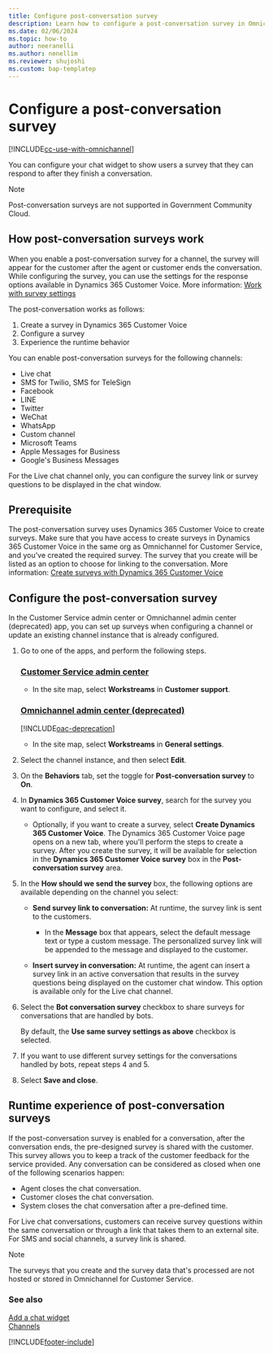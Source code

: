 ```yaml
---
title: Configure post-conversation survey
description: Learn how to configure a post-conversation survey in Omnichannel for Customer Service.
ms.date: 02/06/2024
ms.topic: how-to
author: neeranelli
ms.author: nenellim
ms.reviewer: shujoshi
ms.custom: bap-templatep
---
```


# Configure a post-conversation survey

[!INCLUDE[cc-use-with-omnichannel](../../includes/cc-use-with-omnichannel.md)]

You can configure your chat widget to show users a survey that they can respond to after they finish a conversation.

> [!NOTE]
> Post-conversation surveys are not supported in Government Community Cloud.

## How post-conversation surveys work

When you enable a post-conversation survey for a channel, the survey will appear for the customer after the agent or customer ends the conversation. While configuring the survey, you can use the settings for the response options available in Dynamics 365 Customer Voice. More information: [Work with survey settings](/dynamics365/customer-voice/distribution-settings)

The post-conversation works as follows:

1. Create a survey in Dynamics 365 Customer Voice
2. Configure a survey
3. Experience the runtime behavior

You can enable post-conversation surveys for the following channels:

- Live chat
- SMS for Twilio, SMS for TeleSign
- Facebook
- LINE
- Twitter
- WeChat
- WhatsApp
- Custom channel
- Microsoft Teams
- Apple Messages for Business
- Google's Business Messages

For the Live chat channel only, you can configure the survey link or survey questions to be displayed in the chat window.

## Prerequisite

The post-conversation survey uses Dynamics 365 Customer Voice to create surveys. Make sure that you have access to create surveys in Dynamics 365 Customer Voice in the same org as Omnichannel for Customer Service, and you've created the required survey. The survey that you create will be listed as an option to choose for linking to the conversation. More information: [Create surveys with Dynamics 365 Customer Voice](/dynamics365/customer-voice/create-survey)

## Configure the post-conversation survey

In the Customer Service admin center or Omnichannel admin center (deprecated) app, you can set up surveys when configuring a channel or update an existing channel instance that is already configured.

1. Go to one of the apps, and perform the following steps.
   
   ### [Customer Service admin center](#tab/customerserviceadmincenter)
     
    - In the site map, select **Workstreams** in **Customer support**.

   ### [Omnichannel admin center (deprecated)](#tab/omnichanneladmincenter)

    [!INCLUDE[oac-deprecation](../../includes/oac-deprecation.md)] 

     - In the site map, select **Workstreams** in **General settings**.

1. Select the channel instance, and then select **Edit**.

1. On the **Behaviors** tab, set the toggle for **Post-conversation survey** to **On**.

1. In **Dynamics 365 Customer Voice survey**, search for the survey you want to configure, and select it.
    - Optionally, if you want to create a survey, select **Create Dynamics 365 Customer Voice**. The Dynamics 365 Customer Voice page opens on a new tab, where you'll perform the steps to create a survey. After you create the survey, it will be available for selection in the **Dynamics 365 Customer Voice survey** box in the **Post-conversation survey** area.

1. In the **How should we send the survey** box, the following options are available depending on the channel you select:
    - **Send survey link to conversation:** At runtime, the survey link is sent to the customers.

       - In the **Message** box that appears, select the default message text or type a custom message. The personalized survey link will be appended to the message and displayed to the customer.
    - **Insert survey in conversation:** At runtime, the agent can insert a survey link in an active conversation that results in the survey questions being displayed on the customer chat window. This option is available only for the Live chat channel.

1. Select the **Bot conversation survey** checkbox to share surveys for conversations that are handled by bots.


   By default, the **Use same survey settings as above** checkbox is selected.

1. If you want to use different survey settings for the conversations handled by bots, repeat steps 4 and 5.

1. Select **Save and close**.

## Runtime experience of post-conversation surveys

If the post-conversation survey is enabled for a conversation, after the conversation ends, the pre-designed survey is shared with the customer. This survey allows you to keep a track of the customer feedback for the service provided. Any conversation can be considered as closed when one of the following scenarios happen:

- Agent closes the chat conversation.
- Customer closes the chat conversation.
- System closes the chat conversation after a pre-defined time.

For Live chat conversations, customers can receive survey questions within the same conversation or through a link that takes them to an external site. For SMS and social channels, a survey link is shared.

> [!NOTE]
> The surveys that you create and the survey data that's processed are not hosted or stored in Omnichannel for Customer Service.

### See also

[Add a chat widget](add-chat-widget.md)  
[Channels](../use/channels.md)  


[!INCLUDE[footer-include](../../includes/footer-banner.md)]
